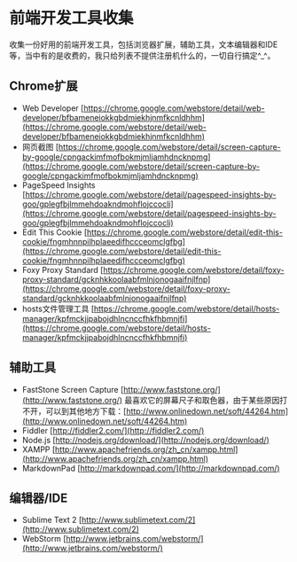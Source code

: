 # 前端开发工具收集 #

收集一份好用的前端开发工具，包括浏览器扩展，辅助工具，文本编辑器和IDE等，当中有的是收费的，我只给列表不提供注册机什么的，一切自行搞定^_^。

## Chrome扩展 ##

- Web Developer [https://chrome.google.com/webstore/detail/web-developer/bfbameneiokkgbdmiekhjnmfkcnldhhm](https://chrome.google.com/webstore/detail/web-developer/bfbameneiokkgbdmiekhjnmfkcnldhhm)
- 网页截图 [https://chrome.google.com/webstore/detail/screen-capture-by-google/cpngackimfmofbokmjmljamhdncknpmg](https://chrome.google.com/webstore/detail/screen-capture-by-google/cpngackimfmofbokmjmljamhdncknpmg)
- PageSpeed Insights [https://chrome.google.com/webstore/detail/pagespeed-insights-by-goo/gplegfbjlmmehdoakndmohflojccocli](https://chrome.google.com/webstore/detail/pagespeed-insights-by-goo/gplegfbjlmmehdoakndmohflojccocli)
- Edit This Cookie [https://chrome.google.com/webstore/detail/edit-this-cookie/fngmhnnpilhplaeedifhccceomclgfbg](https://chrome.google.com/webstore/detail/edit-this-cookie/fngmhnnpilhplaeedifhccceomclgfbg)
- Foxy Proxy Standard [https://chrome.google.com/webstore/detail/foxy-proxy-standard/gcknhkkoolaabfmlnjonogaaifnjlfnp](https://chrome.google.com/webstore/detail/foxy-proxy-standard/gcknhkkoolaabfmlnjonogaaifnjlfnp)
- hosts文件管理工具 [https://chrome.google.com/webstore/detail/hosts-manager/kpfmckjjpabojdhlncnccfhkfhbmnjfi](https://chrome.google.com/webstore/detail/hosts-manager/kpfmckjjpabojdhlncnccfhkfhbmnjfi)

## 辅助工具 ##
- FastStone Screen Capture [http://www.faststone.org/](http://www.faststone.org/) 最喜欢它的屏幕尺子和取色器，由于某些原因打不开，可以到其他地方下载：[http://www.onlinedown.net/soft/44264.htm](http://www.onlinedown.net/soft/44264.htm)
- Fiddler [http://fiddler2.com/](http://fiddler2.com/)
- Node.js [http://nodejs.org/download/](http://nodejs.org/download/)
- XAMPP [http://www.apachefriends.org/zh_cn/xampp.html](http://www.apachefriends.org/zh_cn/xampp.html)
- MarkdownPad [http://markdownpad.com/](http://markdownpad.com/)

## 编辑器/IDE ##
- Sublime Text 2 [http://www.sublimetext.com/2](http://www.sublimetext.com/2)
- WebStorm [http://www.jetbrains.com/webstorm/](http://www.jetbrains.com/webstorm/)

